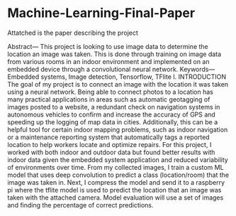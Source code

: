 # Machine-Learning-Final-Paper

Attatched is the paper describing the project

Abstract— This project is looking to use image data to determine the location an image was taken. This is done through training on image data from various rooms in an indoor environment and implemented on an embedded device through a convolutional neural network.
Keywords—Embedded systems, Image detection, Tensorflow, TFlite
I.	INTRODUCTION 
The goal of my project is to connect an image with the location it was taken using a neural network. Being able to connect photos to a location has many practical applications in areas such as automatic geotagging of images posted to a website, a redundant check on navigation systems in autonomous vehicles to confirm and increase the accuracy of GPS and speeding up the logging of map data in cities. Additionally, this can be a helpful tool for certain indoor mapping problems, such as indoor navigation or a maintenance reporting system that automatically tags a reported location to help workers locate and optimize repairs. 
For this project, I worked with both indoor and outdoor data but found better results with indoor data given the embedded system application and reduced variability of environments over time. From my collected images, I train a custom ML model that uses deep convolution to predict a class (location/room) that the image was taken in. Next, I compress the model and send it to a raspberry pi where the tflite model is used to predict the location that an image was taken with the attached camera.  Model evaluation will use a set of images and finding the percentage of correct predictions. 

